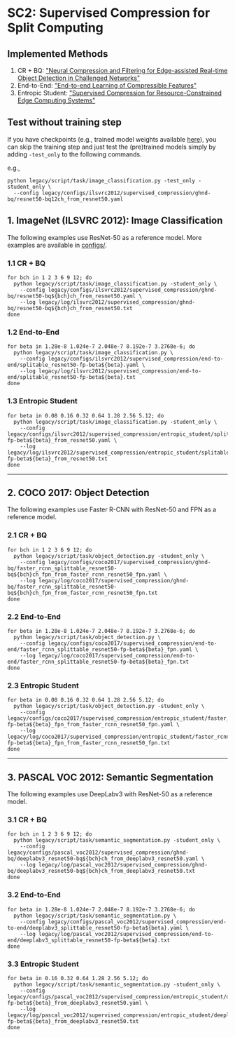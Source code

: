 # SC2: Supervised Compression for Split Computing

## Implemented Methods
1. CR + BQ: ["Neural Compression and Filtering for Edge-assisted Real-time Object Detection in Challenged Networks"](https://arxiv.org/abs/2007.15818)
2. End-to-End: ["End-to-end Learning of Compressible Features"](https://arxiv.org/abs/2007.11797) 
3. Entropic Student: ["Supervised Compression for Resource-Constrained Edge Computing Systems"](https://openaccess.thecvf.com/content/WACV2022/html/Matsubara_Supervised_Compression_for_Resource-Constrained_Edge_Computing_Systems_WACV_2022_paper.html)

## Test without training step
If you have checkpoints (e.g., trained model weights available [here](https://github.com/yoshitomo-matsubara/sc2-benchmark#checkpoints)), 
you can skip the training step and just test the (pre)trained models simply by adding `-test_only` to the following commands.

e.g.,
```shell
python legacy/script/task/image_classification.py -test_only -student_only \
  --config legacy/configs/ilsvrc2012/supervised_compression/ghnd-bq/resnet50-bq12ch_from_resnet50.yaml
```

## 1. ImageNet (ILSVRC 2012): Image Classification
The following examples use ResNet-50 as a reference model. More examples are available in [configs/](https://github.com/yoshitomo-matsubara/sc2-benchmark/tree/main/configs).

### 1.1 CR + BQ
```shell
for bch in 1 2 3 6 9 12; do
  python legacy/script/task/image_classification.py -student_only \
    --config legacy/configs/ilsvrc2012/supervised_compression/ghnd-bq/resnet50-bq${bch}ch_from_resnet50.yaml \
    --log legacy/log/ilsvrc2012/supervised_compression/ghnd-bq/resnet50-bq${bch}ch_from_resnet50.txt
done
```

### 1.2 End-to-End
```shell
for beta in 1.28e-8 1.024e-7 2.048e-7 8.192e-7 3.2768e-6; do 
  python legacy/script/task/image_classification.py \
    --config legacy/configs/ilsvrc2012/supervised_compression/end-to-end/splitable_resnet50-fp-beta${beta}.yaml \
    --log legacy/log/ilsvrc2012/supervised_compression/end-to-end/splitable_resnet50-fp-beta${beta}.txt
done
```

### 1.3 Entropic Student
```shell
for beta in 0.08 0.16 0.32 0.64 1.28 2.56 5.12; do 
  python legacy/script/task/image_classification.py -student_only \
    --config legacy/configs/ilsvrc2012/supervised_compression/entropic_student/splitable_resnet50-fp-beta${beta}_from_resnet50.yaml \
    --log legacy/log/ilsvrc2012/supervised_compression/entropic_student/splitable_resnet50-fp-beta${beta}_from_resnet50.txt
done
```

---

## 2. COCO 2017: Object Detection
The following examples use Faster R-CNN with ResNet-50 and FPN as a reference model.

### 2.1 CR + BQ

```shell
for bch in 1 2 3 6 9 12; do
  python legacy/script/task/object_detection.py -student_only \
    --config legacy/configs/coco2017/supervised_compression/ghnd-bq/faster_rcnn_splittable_resnet50-bq${bch}ch_fpn_from_faster_rcnn_resnet50_fpn.yaml \
    --log legacy/log/coco2017/supervised_compression/ghnd-bq/faster_rcnn_splittable_resnet50-bq${bch}ch_fpn_from_faster_rcnn_resnet50_fpn.txt
done
```

### 2.2 End-to-End
```shell
for beta in 1.28e-8 1.024e-7 2.048e-7 8.192e-7 3.2768e-6; do 
  python legacy/script/task/object_detection.py \
    --config legacy/configs/coco2017/supervised_compression/end-to-end/faster_rcnn_splittable_resnet50-fp-beta${beta}_fpn.yaml \
    --log legacy/log/coco2017/supervised_compression/end-to-end/faster_rcnn_splittable_resnet50-fp-beta${beta}_fpn.txt
done
```

### 2.3 Entropic Student
```shell
for beta in 0.08 0.16 0.32 0.64 1.28 2.56 5.12; do 
  python legacy/script/task/object_detection.py -student_only \
    --config legacy/configs/coco2017/supervised_compression/entropic_student/faster_rcnn_splittable_resnet50-fp-beta${beta}_fpn_from_faster_rcnn_resnet50_fpn.yaml \
    --log legacy/log/coco2017/supervised_compression/entropic_student/faster_rcnn_splittable_resnet50-fp-beta${beta}_fpn_from_faster_rcnn_resnet50_fpn.txt
done
```

---

## 3. PASCAL VOC 2012: Semantic Segmentation
The following examples use DeepLabv3 with ResNet-50 as a reference model.

### 3.1 CR + BQ

```shell
for bch in 1 2 3 6 9 12; do
  python legacy/script/task/semantic_segmentation.py -student_only \
    --config legacy/configs/pascal_voc2012/supervised_compression/ghnd-bq/deeplabv3_resnet50-bq${bch}ch_from_deeplabv3_resnet50.yaml \
    --log legacy/log/pascal_voc2012/supervised_compression/ghnd-bq/deeplabv3_resnet50-bq${bch}ch_from_deeplabv3_resnet50.txt
done
```

### 3.2 End-to-End
```shell
for beta in 1.28e-8 1.024e-7 2.048e-7 8.192e-7 3.2768e-6; do 
  python legacy/script/task/semantic_segmentation.py \
    --config legacy/configs/pascal_voc2012/supervised_compression/end-to-end/deeplabv3_splittable_resnet50-fp-beta${beta}.yaml \
    --log legacy/log/pascal_voc2012/supervised_compression/end-to-end/deeplabv3_splittable_resnet50-fp-beta${beta}.txt
done
```

### 3.3 Entropic Student
```shell
for beta in 0.16 0.32 0.64 1.28 2.56 5.12; do 
  python legacy/script/task/semantic_segmentation.py -student_only \
    --config legacy/configs/pascal_voc2012/supervised_compression/entropic_student/deeplabv3_splittable_resnet50-fp-beta${beta}_from_deeplabv3_resnet50.yaml \
    --log legacy/log/pascal_voc2012/supervised_compression/entropic_student/deeplabv3_splittable_resnet50-fp-beta${beta}_from_deeplabv3_resnet50.txt
done
```
